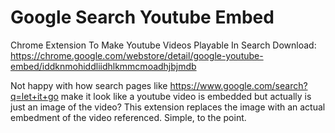 Google Search Youtube Embed
==================

Chrome Extension To Make Youtube Videos Playable In Search
Download: <br>
https://chrome.google.com/webstore/detail/google-youtube-embed/iddknmohiddliidhlkmmcmoadhjbjmdb

Not happy with how search pages like https://www.google.com/search?q=let+it+go make it look like a youtube video is embedded but actually is just an image of the video? This extension replaces the image with an actual embedment of the video referenced. Simple, to the point.

